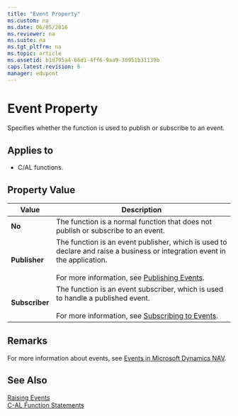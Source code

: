```yaml
---
title: "Event Property"
ms.custom: na
ms.date: 06/05/2016
ms.reviewer: na
ms.suite: na
ms.tgt_pltfrm: na
ms.topic: article
ms.assetid: b1d795a4-66d1-4ff6-9aa9-30951b31139b
caps.latest.revision: 6
manager: edupont
---
```

# Event Property
Specifies whether the function is used to publish or subscribe to an event.  
  
## Applies to  
  
-   C\/AL functions.  
  
## Property Value  
  
|Value|Description|  
|-----------|-----------------|  
|**No**|The function is a normal function that does not publish or subscribe to an event.|  
|**Publisher**|The function is an event publisher, which is used to declare and raise a business or integration event in the application.<br /><br /> For more information, see [Publishing Events](../dynamics-nav/Publishing-Events.md).|  
|**Subscriber**|The function is an event subscriber, which is used to handle a published event.<br /><br /> For more information, see [Subscribing to Events](../dynamics-nav/Subscribing-to-Events.md).|  
  
## Remarks  
 For more information about events, see [Events in Microsoft Dynamics NAV](../dynamics-nav/Events-in-Microsoft-Dynamics-NAV.md).  
  
## See Also  
 [Raising Events](../dynamics-nav/Raising-Events.md)   
 [C\-AL Function Statements](../dynamics-nav/C-AL-Function-Statements.md)